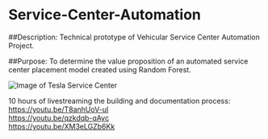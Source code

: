 # Service-Center-Automation

##Description:
Technical prototype of Vehicular Service Center Automation Project.

##Purpose:
To determine the value proposition of an automated service center placement model created using Random Forest.

![Image of Tesla Service Center](https://thenextavenue.com/wp-content/uploads/2020/07/716-5.png)

10 hours of livestreaming the building and documentation process:
https://youtu.be/T8anhUoV-uI <br />
https://youtu.be/qzkdqb-qAyc <br />
https://youtu.be/XM3eLGZb6Kk <br />
